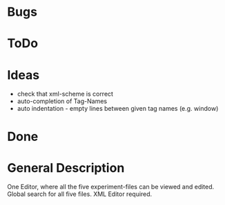 ﻿# Bugs

# ToDo

# Ideas
* check that xml-scheme is correct
* auto-completion of Tag-Names
* auto indentation - empty lines between given tag names (e.g. window)

# Done

# General Description
One Editor, where all the five experiment-files can be viewed and edited.
Global search for all five files.
XML Editor required.